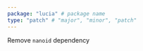 ```yaml
---
package: "lucia" # package name
type: "patch" # "major", "minor", "patch"
---
```


Remove `nanoid` dependency